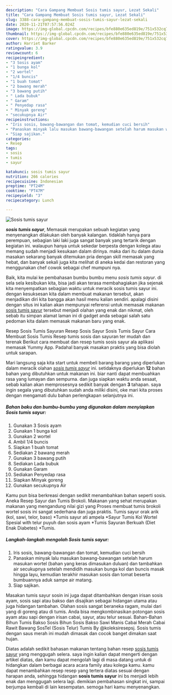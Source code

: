 ```yaml
---
description: "Cara Gampang Membuat Sosis tumis sayur, Lezat Sekali"
title: "Cara Gampang Membuat Sosis tumis sayur, Lezat Sekali"
slug: 3388-cara-gampang-membuat-sosis-tumis-sayur-lezat-sekali
date: 2020-11-21T07:57:56.024Z
image: https://img-global.cpcdn.com/recipes/bfe880e635ed819e/751x532cq70/sosis-tumis-sayur-foto-resep-utama.jpg
thumbnail: https://img-global.cpcdn.com/recipes/bfe880e635ed819e/751x532cq70/sosis-tumis-sayur-foto-resep-utama.jpg
cover: https://img-global.cpcdn.com/recipes/bfe880e635ed819e/751x532cq70/sosis-tumis-sayur-foto-resep-utama.jpg
author: Harriet Barker
ratingvalue: 3.9
reviewcount: 6
recipeingredient:
- "3 Sosis ayam"
- "1 bunga kol"
- "2 wortel"
- "1/4 buncis"
- "1 buah tomat"
- "2 bawang merah"
- "3 bawang putih"
- " Lada bubuk"
- " Garam"
- " Penyedap rasa"
- " Minyak goreng"
- "secukupnya Air"
recipeinstructions:
- "Iris sosis, bawang-bawangan dan tomat, kemudian cuci bersih"
- "Panaskan minyak lalu masukan bawang-bawangan setelah harum masukan wortel (bahan yang keras dimasukan duluan) dan tambahkan air secukupnya setelah mendidih masukan bunga kol dan buncis masak hingga layu, kemudian terakhir masukan sosis dan tomat beserta bumbuannya aduk sampe air matang."
- "Siap sajikan."
categories:
- Resep
tags:
- sosis
- tumis
- sayur

katakunci: sosis tumis sayur 
nutrition: 266 calories
recipecuisine: Indonesian
preptime: "PT24M"
cooktime: "PT47M"
recipeyield: "3"
recipecategory: Lunch

---
```



![Sosis tumis sayur](https://img-global.cpcdn.com/recipes/bfe880e635ed819e/751x532cq70/sosis-tumis-sayur-foto-resep-utama.jpg)

<b><i>sosis tumis sayur</i></b>, Memasak merupakan sebuah kegiatan yang menyenangkan dilakukan oleh banyak kalangan. tidaklah hanya para perempuan, sebagian laki laki juga sangat banyak yang tertarik dengan kegiatan ini. walaupun hanya untuk sekedar berpesta dengan kolega atau memang sudah menjadi kesukaan dalam dirinya. maka dari itu dalam dunia masakan sekarang banyak ditemukan pria dengan skill memasak yang hebat, dan banyak sekali juga kita melihat di aneka kedai dan restoran yang menggunakan chef cowok sebagai chef mumpuni nya.

Baik, kita mulai ke pembahasan bumbu bumbu menu <i>sosis tumis sayur</i>. di sela sela kesibukan kita, bisa jadi akan terasa membahagiakan jika sejenak kita menyempatkan sebagian waktu untuk meracik sosis tumis sayur ini. dengan kesuksesan kita dalam membuat makanan tersebut, akan menjadikan diri kita bangga akan hasil menu kalian sendiri. apalagi disini dengan situs ini kalian akan mempunyai referensi untuk memasak makanan <u>sosis tumis sayur</u> tersebut menjadi olahan yang enak dan nikmat, oleh sebab itu simpan alamat laman ini di gadget anda sebagai salah satu pedoman kita dalam memasak makanan baru yang enak.

Resep Sosis Tumis Sayuran Resep Sosis Sayur Sosis Tumis Sayur Cara Membuat Sosis Tumis Resep tumis sosis dan sayuran ter mudah dan terenak Berikut cara membuat dan resep tumis sosis sayur ala aplikasi memasak Yummy App. Padahal banyak masakan praktis yang bisa diolah untuk sarapan.


Mari langsung saja kita start untuk membeli barang barang yang diperlukan dalam meracik olahan <u><i>sosis tumis sayur</i></u> ini. setidaknya diperlukan <b>12</b> bahan bahan yang dibutuhkan untuk makanan ini. biar nanti dapat membuahkan rasa yang lumayan dan sempurna. dan juga siapkan waktu anda sesaat, sebab kalian akan memprosesnya sedikit banyak dengan <b>3</b> tahapan. saya ingin segala yang dibutuhkan sudah anda miliki disini, oke mari kita proses dengan mengamati dulu bahan perlengkapan selanjutnya ini.

<!--inarticleads1-->

##### Bahan baku dan bumbu-bumbu yang digunakan dalam menyiapkan Sosis tumis sayur:

1. Gunakan 3 Sosis ayam
1. Gunakan 1 bunga kol
1. Gunakan 2 wortel
1. Ambil 1/4 buncis
1. Siapkan 1 buah tomat
1. Sediakan 2 bawang merah
1. Gunakan 3 bawang putih
1. Sediakan  Lada bubuk
1. Gunakan  Garam
1. Sediakan  Penyedap rasa
1. Siapkan  Minyak goreng
1. Gunakan secukupnya Air


Kamu pun bisa berkreasi dengan sedikit menambahkan bahan seperti sosis. Aneka Resep Sayur dan Tumis Brokoli. Makanan yang sehat merupakan makanan yang mengandung nilai gizi yang Proses membuat tumis brokoli wortel sosis ini sangat sederhana dan juga praktis. Tumis sayur orak arik (kol, sawi, telor, baso) *Tumis sayur ati ampela *Sayur Tumis Kol Wortel Spesial with telur puyuh dan sosis ayam *Tumis Sayuran Berkuah (Diet Enak Diabetes) *Tumis. 

<!--inarticleads2-->

##### Langkah-langkah mengolah Sosis tumis sayur:

1. Iris sosis, bawang-bawangan dan tomat, kemudian cuci bersih
1. Panaskan minyak lalu masukan bawang-bawangan setelah harum masukan wortel (bahan yang keras dimasukan duluan) dan tambahkan air secukupnya setelah mendidih masukan bunga kol dan buncis masak hingga layu, kemudian terakhir masukan sosis dan tomat beserta bumbuannya aduk sampe air matang.
1. Siap sajikan.


Masakan tumis sayur sosin ini juga dapat ditambahkan dengan irisan sosis ayam, sosis sapi atau bakso dan disajikan sebagai hidangan utama atau juga hidangan tambahan. Olahan sosis sangat beraneka ragam, mulai dari yang di goreng atau di tumis. Anda bisa mengkombinasikan potongan sosis ayam atau sapi dengan irisan cabai, sayur, atau telur sesuai. Bahan-Bahan Bihun Tumis Bakso Sosis Bihun Sosis Bakso Sawi Manis Cabai Merah Cabai Rawit Bawang SosTel (Sosis Telur) Tumis By @koleksiresepsj. Sosis tumis dengan saus merah ini mudah dimasak dan cocok banget dimakan saat hujan. 

Diatas adalah sedikit bahasan makanan tentang bahan resep <u>sosis tumis sayur</u> yang menggugah selera. saya ingin kalian dapat mengerti dengan artikel diatas, dan kamu dapat mengolah lagi di masa datang untuk di hidangkan dalam berbagai acara acara family atau kolega kamu. kamu dapat menambahkan resep resep yang tertera diatas sesuai dengan harapan anda, sehingga hidangan <b>sosis tumis sayur</b> ini bs menjadi lebih enak dan menggugah selera lagi. demikian pembahasan singkat ini, sampai berjumpa kembali di lain kesempatan. semoga hari kamu menyenangkan.
